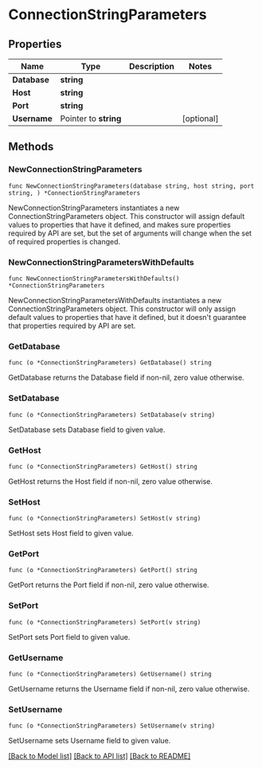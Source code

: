 # ConnectionStringParameters

## Properties

Name | Type | Description | Notes
------------ | ------------- | ------------- | -------------
**Database** | **string** |  | 
**Host** | **string** |  | 
**Port** | **string** |  | 
**Username** | Pointer to **string** |  | [optional] 

## Methods

### NewConnectionStringParameters

`func NewConnectionStringParameters(database string, host string, port string, ) *ConnectionStringParameters`

NewConnectionStringParameters instantiates a new ConnectionStringParameters object.
This constructor will assign default values to properties that have it defined,
and makes sure properties required by API are set, but the set of arguments
will change when the set of required properties is changed.

### NewConnectionStringParametersWithDefaults

`func NewConnectionStringParametersWithDefaults() *ConnectionStringParameters`

NewConnectionStringParametersWithDefaults instantiates a new ConnectionStringParameters object.
This constructor will only assign default values to properties that have it defined,
but it doesn't guarantee that properties required by API are set.

### GetDatabase

`func (o *ConnectionStringParameters) GetDatabase() string`

GetDatabase returns the Database field if non-nil, zero value otherwise.

### SetDatabase

`func (o *ConnectionStringParameters) SetDatabase(v string)`

SetDatabase sets Database field to given value.

### GetHost

`func (o *ConnectionStringParameters) GetHost() string`

GetHost returns the Host field if non-nil, zero value otherwise.

### SetHost

`func (o *ConnectionStringParameters) SetHost(v string)`

SetHost sets Host field to given value.

### GetPort

`func (o *ConnectionStringParameters) GetPort() string`

GetPort returns the Port field if non-nil, zero value otherwise.

### SetPort

`func (o *ConnectionStringParameters) SetPort(v string)`

SetPort sets Port field to given value.

### GetUsername

`func (o *ConnectionStringParameters) GetUsername() string`

GetUsername returns the Username field if non-nil, zero value otherwise.

### SetUsername

`func (o *ConnectionStringParameters) SetUsername(v string)`

SetUsername sets Username field to given value.


[[Back to Model list]](../README.md#documentation-for-models) [[Back to API list]](../README.md#documentation-for-api-endpoints) [[Back to README]](../README.md)


